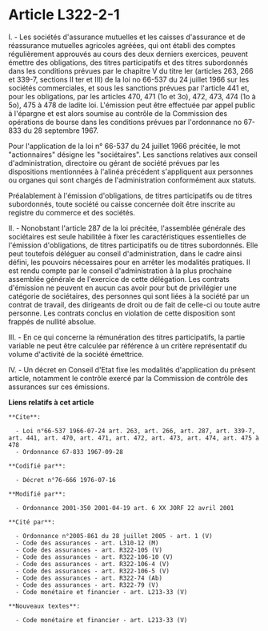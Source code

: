# Article L322-2-1

I. - Les sociétés d'assurance mutuelles et les caisses d'assurance et de réassurance mutuelles agricoles agréées, qui ont
établi des comptes régulièrement approuvés au cours des deux derniers exercices, peuvent émettre des obligations, des titres
participatifs et des titres subordonnés dans les conditions prévues par le chapitre V du titre Ier (articles 263, 266 et
339-7, sections II ter et III) de la loi no 66-537 du 24 juillet 1966 sur les sociétés commerciales, et sous les sanctions
prévues par l'article 441 et, pour les obligations, par les articles 470, 471 (1o et 3o), 472, 473, 474 (1o à 5o), 475 à 478
de ladite loi. L'émission peut être effectuée par appel public à l'épargne et est alors soumise au contrôle de la Commission
des opérations de bourse dans les conditions prévues par l'ordonnance no 67-833 du 28 septembre 1967.

Pour l'application de la loi n° 66-537 du 24 juillet 1966 précitée, le mot "actionnaires" désigne les "sociétaires". Les
sanctions relatives aux conseil d'administration, directoire ou gérant de société prévues par les dispositions mentionnées à
l'alinéa précédent s'appliquent aux personnes ou organes qui sont chargés de l'administration conformément aux statuts.

Préalablement à l'émission d'obligations, de titres participatifs ou de titres subordonnés, toute société ou caisse concernée
doit être inscrite au registre du commerce et des sociétés.

II. - Nonobstant l'article 287 de la loi précitée, l'assemblée générale des sociétaires est seule habilitée à fixer les
caractéristiques essentielles de l'émission d'obligations, de titres participatifs ou de titres subordonnés. Elle peut
toutefois déléguer au conseil d'administration, dans le cadre ainsi défini, les pouvoirs nécessaires pour en arrêter les
modalités pratiques. Il est rendu compte par le conseil d'administration à la plus prochaine assemblée générale de l'exercice
de cette délégation. Les contrats d'émission ne peuvent en aucun cas avoir pour but de privilégier une catégorie de
sociétaires, des personnes qui sont liées à la société par un contrat de travail, des dirigeants de droit ou de fait de
celle-ci ou toute autre personne. Les contrats conclus en violation de cette disposition sont frappés de nullité absolue.

III. - En ce qui concerne la rémunération des titres participatifs, la partie variable ne peut être calculée par référence à
un critère représentatif du volume d'activité de la société émettrice.

IV. - Un décret en Conseil d'Etat fixe les modalités d'application du présent article, notamment le contrôle exercé par la
Commission de contrôle des assurances sur ces émissions.

**Liens relatifs à cet article**

	**Cite**:

	  - Loi n°66-537 1966-07-24 art. 263, art. 266, art. 287, art. 339-7, art. 441, art. 470, art. 471, art. 472, art. 473, art. 474, art. 475 à 478
	  - Ordonnance 67-833 1967-09-28

	**Codifié par**:

	  - Décret n°76-666 1976-07-16

	**Modifié par**:

	  - Ordonnance 2001-350 2001-04-19 art. 6 XX JORF 22 avril 2001

	**Cité par**:

	  - Ordonnance n°2005-861 du 28 juillet 2005 - art. 1 (V)
	  - Code des assurances - art. L310-12 (M)
	  - Code des assurances - art. R322-105 (V)
	  - Code des assurances - art. R322-106-10 (V)
	  - Code des assurances - art. R322-106-4 (V)
	  - Code des assurances - art. R322-106-5 (V)
	  - Code des assurances - art. R322-74 (Ab)
	  - Code des assurances - art. R322-79 (V)
	  - Code monétaire et financier - art. L213-33 (V)

	**Nouveaux textes**:

	  - Code monétaire et financier - art. L213-33 (V)

